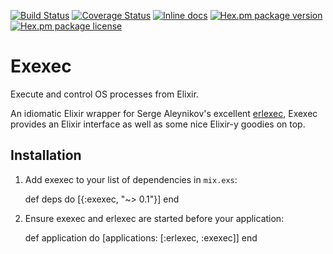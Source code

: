 [![Build Status](https://travis-ci.org/antipax/exexec.svg?branch=master)](https://travis-ci.org/antipax/exexec) [![Coverage Status](https://coveralls.io/repos/github/antipax/exexec/badge.svg?branch=master)](https://coveralls.io/github/antipax/exexec?branch=master) [![Inline docs](http://inch-ci.org/github/antipax/exexec.svg?branch=master)](http://inch-ci.org/github/antipax/exexec) [![Hex.pm package version](https://img.shields.io/hexpm/v/exexec.svg)](https://hex.pm/packages/exexec) [![Hex.pm package license](https://img.shields.io/hexpm/l/exexec.svg)](https://github.com/antipax/exexec/blob/master/LICENSE)

# Exexec

Execute and control OS processes from Elixir.

An idiomatic Elixir wrapper for Serge Aleynikov's excellent
[erlexec](https://github.com/saleyn/erlexec), Exexec provides an Elixir
interface as well as some nice Elixir-y goodies on top.

## Installation

  1. Add exexec to your list of dependencies in `mix.exs`:

        def deps do
          [{:exexec, "~> 0.1"}]
        end

  2. Ensure exexec and erlexec are started before your application:

        def application do
          [applications: [:erlexec, :exexec]]
        end

